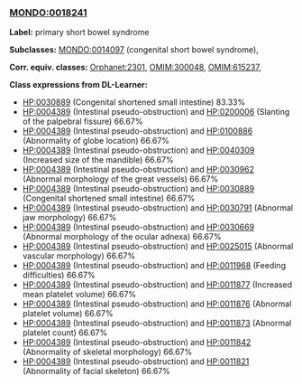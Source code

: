
### [MONDO:0018241](http://purl.obolibrary.org/obo/MONDO_0018241)
**Label:** primary short bowel syndrome

**Subclasses:** [MONDO:0014097](http://purl.obolibrary.org/obo/MONDO_0014097) (congenital short bowel syndrome), 

**Corr. equiv. classes:** [Orphanet:2301](http://www.orpha.net/ORDO/Orphanet_2301), [OMIM:300048](http://purl.obolibrary.org/obo/OMIM_300048), [OMIM:615237](http://purl.obolibrary.org/obo/OMIM_615237), 

**Class expressions from DL-Learner:**

- [HP:0030889](http://purl.obolibrary.org/obo/HP_0030889) (Congenital shortened small intestine) 83.33%
- [HP:0004389](http://purl.obolibrary.org/obo/HP_0004389) (Intestinal pseudo-obstruction) and [HP:0200006](http://purl.obolibrary.org/obo/HP_0200006) (Slanting of the palpebral fissure) 66.67%
- [HP:0004389](http://purl.obolibrary.org/obo/HP_0004389) (Intestinal pseudo-obstruction) and [HP:0100886](http://purl.obolibrary.org/obo/HP_0100886) (Abnormality of globe location) 66.67%
- [HP:0004389](http://purl.obolibrary.org/obo/HP_0004389) (Intestinal pseudo-obstruction) and [HP:0040309](http://purl.obolibrary.org/obo/HP_0040309) (Increased size of the mandible) 66.67%
- [HP:0004389](http://purl.obolibrary.org/obo/HP_0004389) (Intestinal pseudo-obstruction) and [HP:0030962](http://purl.obolibrary.org/obo/HP_0030962) (Abnormal morphology of the great vessels) 66.67%
- [HP:0004389](http://purl.obolibrary.org/obo/HP_0004389) (Intestinal pseudo-obstruction) and [HP:0030889](http://purl.obolibrary.org/obo/HP_0030889) (Congenital shortened small intestine) 66.67%
- [HP:0004389](http://purl.obolibrary.org/obo/HP_0004389) (Intestinal pseudo-obstruction) and [HP:0030791](http://purl.obolibrary.org/obo/HP_0030791) (Abnormal jaw morphology) 66.67%
- [HP:0004389](http://purl.obolibrary.org/obo/HP_0004389) (Intestinal pseudo-obstruction) and [HP:0030669](http://purl.obolibrary.org/obo/HP_0030669) (Abnormal morphology of the ocular adnexa) 66.67%
- [HP:0004389](http://purl.obolibrary.org/obo/HP_0004389) (Intestinal pseudo-obstruction) and [HP:0025015](http://purl.obolibrary.org/obo/HP_0025015) (Abnormal vascular morphology) 66.67%
- [HP:0004389](http://purl.obolibrary.org/obo/HP_0004389) (Intestinal pseudo-obstruction) and [HP:0011968](http://purl.obolibrary.org/obo/HP_0011968) (Feeding difficulties) 66.67%
- [HP:0004389](http://purl.obolibrary.org/obo/HP_0004389) (Intestinal pseudo-obstruction) and [HP:0011877](http://purl.obolibrary.org/obo/HP_0011877) (Increased mean platelet volume) 66.67%
- [HP:0004389](http://purl.obolibrary.org/obo/HP_0004389) (Intestinal pseudo-obstruction) and [HP:0011876](http://purl.obolibrary.org/obo/HP_0011876) (Abnormal platelet volume) 66.67%
- [HP:0004389](http://purl.obolibrary.org/obo/HP_0004389) (Intestinal pseudo-obstruction) and [HP:0011873](http://purl.obolibrary.org/obo/HP_0011873) (Abnormal platelet count) 66.67%
- [HP:0004389](http://purl.obolibrary.org/obo/HP_0004389) (Intestinal pseudo-obstruction) and [HP:0011842](http://purl.obolibrary.org/obo/HP_0011842) (Abnormality of skeletal morphology) 66.67%
- [HP:0004389](http://purl.obolibrary.org/obo/HP_0004389) (Intestinal pseudo-obstruction) and [HP:0011821](http://purl.obolibrary.org/obo/HP_0011821) (Abnormality of facial skeleton) 66.67%


